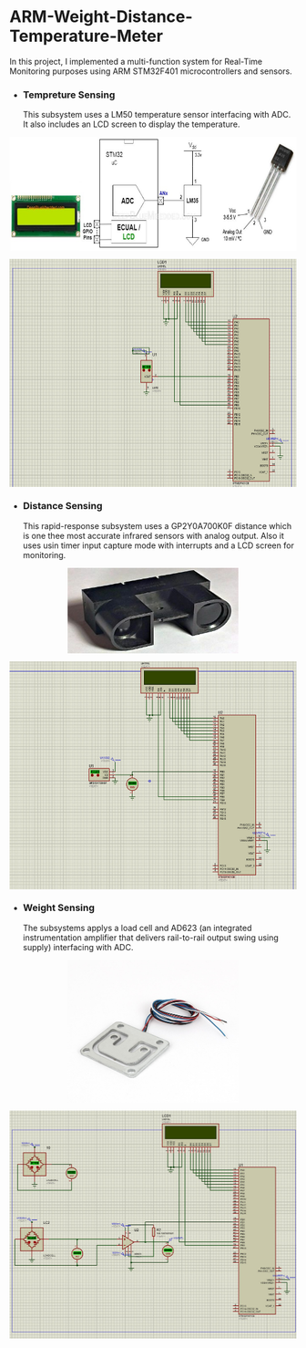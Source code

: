 # ARM-Weight-Distance-Temperature-Meter
In this project, I implemented a multi-function system for Real-Time Monitoring purposes using ARM STM32F401 microcontrollers and sensors.

* ### Tempreture Sensing
  This subsystem uses a LM50 temperature sensor interfacing with ADC. It also includes an LCD screen to display the temperature.
<p align="center">
<img src="/Images/STM32-LM35-Temperature-Sensor.jpg" width="600" height="200" align="center">
</p>
<p align="center">
<img src="/Images/Temperature.jpg" width="600" height="400" align="center">
</p>


* ### Distance Sensing
  This rapid-response subsystem uses a GP2Y0A700K0F distance which is one thee most accurate infrared sensors with analog output. Also it uses usin timer input capture mode with interrupts and a LCD screen for monitoring.
<p align="center">
<img src="/Images/s-l400.jpg" width="300" height="150" align="center">
</p>
<p align="center">
<img src="/Images/distance.jpg" width="600" height="400" align="center">
</p>


* ### Weight Sensing
  The subsystems applys a load cell and AD623 (an integrated instrumentation amplifier that delivers rail-to-rail output swing using supply) interfacing with ADC.
<p align="center">
<img src="/Images/Load Cell.jpg" width="300" height="250" align="center">
</p>
<p align="center">
<img src="/Images/Weight.jpg" width="600" height="400" align="center">
</p>

